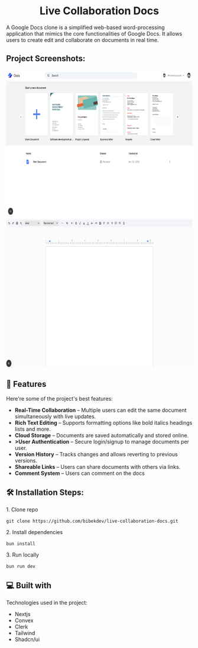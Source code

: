 <h1 align="center" id="title">Live Collaboration Docs</h1>

<p id="description">A Google Docs clone is a simplified web-based word-processing application that mimics the core functionalities of Google Docs. It allows users to create edit and collaborate on documents in real time.</p>

<h2>Project Screenshots:</h2>

<img src="./screenshots/s1.png" alt="project-screenshot" width="600" height="400/">

<img src="./screenshots/s2.png" alt="project-screenshot" width="600" height="400/">

  
  
<h2>🧐 Features</h2>

Here're some of the project's best features:

*   <b>Real-Time Collaboration</b> – Multiple users can edit the same document simultaneously with live updates.
*   <b>Rich Text Editing</b> – Supports formatting options like bold italics headings lists and more.
*   <b>Cloud Storage</b> – Documents are saved automatically and stored online.
*   <b>>User Authentication</b> – Secure login/signup to manage documents per user.
*  <b>Version History</b> – Tracks changes and allows reverting to previous versions.
*   <b>Shareable Links</b> – Users can share documents with others via links.
*   <b>Comment System</b> – Users can comment on the docs

<h2>🛠️ Installation Steps:</h2>

<p>1. Clone repo</p>

```
git clone https://github.com/bibekdev/live-collaboration-docs.git
```

<p>2. Install dependencies</p>

```
bun install
```

<p>3. Run locally</p>

```
bun run dev
```

  
  
<h2>💻 Built with</h2>

Technologies used in the project:

*   Nextjs
*   Convex
*   Clerk
*   Tailwind
*   Shadcn/ui
